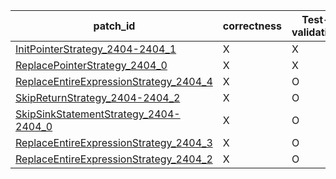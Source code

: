  | patch_id |correctness |Test-validation |NPEX-validation |
 |--- | --- | --- | --- | 
 | [InitPointerStrategy_2404-2404_1](./patches/InitPointerStrategy_2404-2404_1/patch.java#L2399) | X | X | X | 
 | [ReplacePointerStrategy_2404_0](./patches/ReplacePointerStrategy_2404_0/patch.java#L2399) | X | X | X | 
 | [ReplaceEntireExpressionStrategy_2404_4](./patches/ReplaceEntireExpressionStrategy_2404_4/patch.java#L2399) | X | O | X | 
 | [SkipReturnStrategy_2404-2404_2](./patches/SkipReturnStrategy_2404-2404_2/patch.java#L2399) | X | O | X | 
 | [SkipSinkStatementStrategy_2404-2404_0](./patches/SkipSinkStatementStrategy_2404-2404_0/patch.java#L2399) | X | O | X | 
 | [ReplaceEntireExpressionStrategy_2404_3](./patches/ReplaceEntireExpressionStrategy_2404_3/patch.java#L2399) | X | O | X | 
 | [ReplaceEntireExpressionStrategy_2404_2](./patches/ReplaceEntireExpressionStrategy_2404_2/patch.java#L2399) | X | O | X | 
